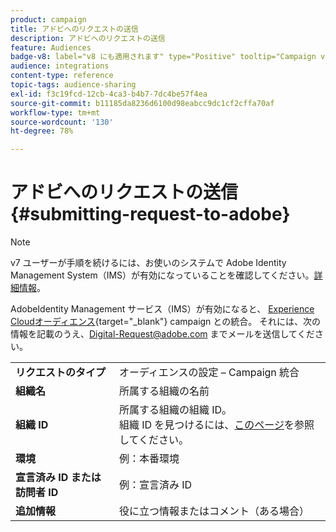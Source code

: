 ```yaml
---
product: campaign
title: アドビへのリクエストの送信
description: アドビへのリクエストの送信
feature: Audiences
badge-v8: label="v8 にも適用されます" type="Positive" tooltip="Campaign v8 にも適用されます"
audience: integrations
content-type: reference
topic-tags: audience-sharing
exl-id: f3c19fcd-12cb-4ca3-b4b7-7dc4be57f4ea
source-git-commit: b11185da8236d6100d98eabcc9dc1cf2cffa70af
workflow-type: tm+mt
source-wordcount: '130'
ht-degree: 78%

---
```


# アドビへのリクエストの送信{#submitting-request-to-adobe}

>[!NOTE]
>
>v7 ユーザーが手順を続けるには、お使いのシステムで Adobe Identity Management System（IMS）が有効になっていることを確認してください。[詳細情報](../../integrations/using/about-adobe-id.md)。

AdobeIdentity Management サービス（IMS）が有効になると、 [Experience Cloudオーディエンス](https://experienceleague.adobe.com/en/docs/core-services/interface/services/audiences/overview){target="_blank"} campaign との統合。 それには、次の情報を記載のうえ、[Digital-Request@adobe.com](mailto:Digital-Request@adobe.com) までメールを送信してください。

<table> 
 <tbody> 
  <tr> 
   <td> <strong>リクエストのタイプ</strong><br /> </td> 
   <td> オーディエンスの設定 – Campaign 統合 </td> 
  </tr> 
  <tr> 
   <td> <strong>組織名</strong><br /> </td> 
   <td> 所属する組織の名前 </td> 
  </tr> 
  <tr> 
   <td> <strong>組織 ID</strong><br /> </td> 
   <td> 所属する組織の組織 ID。<br>組織 ID を見つけるには、<a href="https://experienceleague.adobe.com/docs/core-services/interface/administration/organizations.html?lang=ja">このページ</a>を参照してください。</td> 
  </tr> 
  <tr> 
   <td> <strong>環境</strong><br /> </td> 
   <td> 例：本番環境 </td> 
  </tr> 
  <!--tr> 
   <td> <strong>AAM or People Service</strong><br /> </td> 
   <td> Example: Adobe Audience Manager. Make sure to mention whether or not you own Audience Manager license.</td> 
  </tr--> 
  <tr> 
   <td> <strong>宣言済み ID または訪問者 ID</strong><br /> </td> 
   <td> 例：宣言済み ID </td> 
  </tr> 
  <tr> 
   <td> <strong>追加情報</strong><br /> </td> 
   <td> 役に立つ情報またはコメント（ある場合） </td> 
  </tr> 
 </tbody> 
</table>
